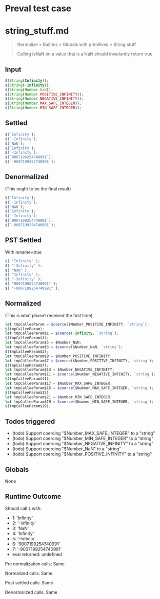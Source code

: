 # Preval test case

# string_stuff.md

> Normalize > Builtins > Globals with primitives > String stuff
>
> Calling isNaN on a value that is a NaN should invariantly return true

## Input

`````js filename=intro
$(String(Infinity));
$(String(-Infinity));
$(String(Number.NaN));
$(String(Number.POSITIVE_INFINITY));
$(String(Number.NEGATIVE_INFINITY));
$(String(Number.MAX_SAFE_INTEGER));
$(String(Number.MIN_SAFE_INTEGER));
`````


## Settled


`````js filename=intro
$(`Infinity`);
$(`-Infinity`);
$(`NaN`);
$(`Infinity`);
$(`-Infinity`);
$(`9007199254740991`);
$(`-9007199254740991`);
`````


## Denormalized
(This ought to be the final result)

`````js filename=intro
$(`Infinity`);
$(`-Infinity`);
$(`NaN`);
$(`Infinity`);
$(`-Infinity`);
$(`9007199254740991`);
$(`-9007199254740991`);
`````


## PST Settled
With rename=true

`````js filename=intro
$( "Infinity" );
$( "-Infinity" );
$( "NaN" );
$( "Infinity" );
$( "-Infinity" );
$( "9007199254740991" );
$( "-9007199254740991" );
`````


## Normalized
(This is what phase1 received the first time)

`````js filename=intro
let tmpCalleeParam = $coerce($Number_POSITIVE_INFINITY, `string`);
$(tmpCalleeParam);
let tmpCalleeParam$1 = $coerce(-Infinity, `string`);
$(tmpCalleeParam$1);
let tmpCalleeParam$5 = $Number_NaN;
let tmpCalleeParam$3 = $coerce($Number_NaN, `string`);
$(tmpCalleeParam$3);
let tmpCalleeParam$9 = $Number_POSITIVE_INFINITY;
let tmpCalleeParam$7 = $coerce($Number_POSITIVE_INFINITY, `string`);
$(tmpCalleeParam$7);
let tmpCalleeParam$13 = $Number_NEGATIVE_INFINITY;
let tmpCalleeParam$11 = $coerce($Number_NEGATIVE_INFINITY, `string`);
$(tmpCalleeParam$11);
let tmpCalleeParam$17 = $Number_MAX_SAFE_INTEGER;
let tmpCalleeParam$15 = $coerce($Number_MAX_SAFE_INTEGER, `string`);
$(tmpCalleeParam$15);
let tmpCalleeParam$21 = $Number_MIN_SAFE_INTEGER;
let tmpCalleeParam$19 = $coerce($Number_MIN_SAFE_INTEGER, `string`);
$(tmpCalleeParam$19);
`````


## Todos triggered


- (todo) Support coercing "$Number_MAX_SAFE_INTEGER" to a "string"
- (todo) Support coercing "$Number_MIN_SAFE_INTEGER" to a "string"
- (todo) Support coercing "$Number_NEGATIVE_INFINITY" to a "string"
- (todo) Support coercing "$Number_NaN" to a "string"
- (todo) Support coercing "$Number_POSITIVE_INFINITY" to a "string"


## Globals


None


## Runtime Outcome


Should call `$` with:
 - 1: 'Infinity'
 - 2: '-Infinity'
 - 3: 'NaN'
 - 4: 'Infinity'
 - 5: '-Infinity'
 - 6: '9007199254740991'
 - 7: '-9007199254740991'
 - eval returned: undefined

Pre normalization calls: Same

Normalized calls: Same

Post settled calls: Same

Denormalized calls: Same
